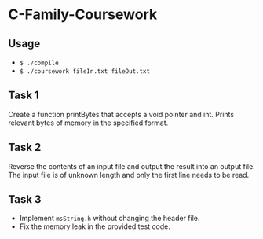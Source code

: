 # C-Family-Coursework
## Usage 
- `$ ./compile`
- `$ ./coursework fileIn.txt fileOut.txt`

## Task 1 
Create a function printBytes that accepts a void pointer and int. Prints relevant bytes of memory in the specified format.

## Task 2 
Reverse the contents of an input file and output the result into an output file. The input file is of unknown length and only the first line needs to be read.

## Task 3 
- Implement `msString.h` without changing the header file.
- Fix the memory leak in the provided test code.
